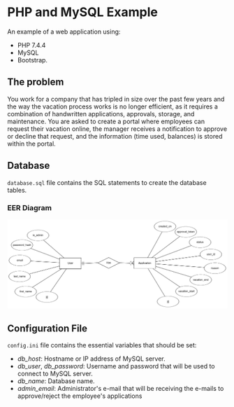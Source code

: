 # PHP and MySQL Example

An example of a web application using:
* PHP 7.4.4
* MySQL
* Bootstrap.


## The problem
You work for a company that has tripled in size over the past few years and the way the vacation process works is no longer efficient, as it requires a combination of handwritten applications, approvals, storage, and maintenance. You are asked to create a portal where employees can request their vacation online, the manager receives a notification to approve or decline that request, and the information (time used, balances) is stored within the portal.


## Database
`database.sql` file contains the SQL statements to create the database tables.

### EER Diagram
![alt text](https://github.com/elgaspar/php-and-mysql-example/blob/master/eer_diagram.png "EER Diagram")


## Configuration File
`config.ini` file contains the essential variables that should be set:

* *db_host*: Hostname or IP address of MySQL server.
* *db_user*, *db_password*: Username and password that will be used to connect to MySQL server.
* *db_name*: Database name.
* *admin_email*: Administrator's e-mail that will be receiving the e-mails to approve/reject the employee's applications 